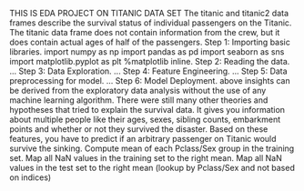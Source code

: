 
THIS IS EDA PROJECT ON TITANIC DATA SET
The titanic and titanic2 data frames describe the survival status of individual passengers on the Titanic. The titanic data frame does not contain information from the crew, but it does contain actual ages of half of the passengers.
Step 1: Importing basic libraries. import numpy as np import pandas as pd import seaborn as sns import matplotlib.pyplot as plt %matplotlib inline.
Step 2: Reading the data. ...
Step 3: Data Exploration. ...
Step 4: Feature Engineering. ...
Step 5: Data preprocessing for model. ...
Step 6: Model Deployment.
above insights can be derived from the exploratory data analysis without the use of any machine learning algorithm. There were still many other theories and hypotheses that tried to explain the survival data.
It gives you information about multiple people like their ages, sexes, sibling counts, embarkment points and whether or not they survived the disaster. Based on these features, you have to predict if an arbitrary passenger on Titanic would survive the sinking.
Compute mean of each Pclass/Sex group in the training set.
Map all NaN values in the training set to the right mean.
Map all NaN values in the test set to the right mean (lookup by Pclass/Sex and not based on indices)

